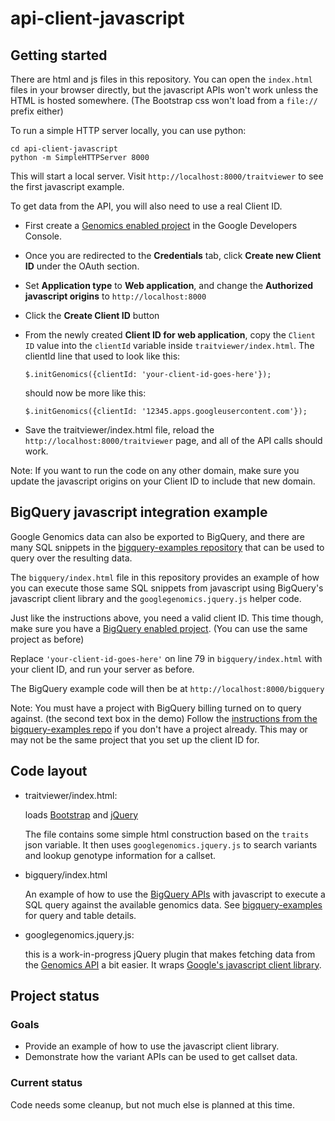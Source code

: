 api-client-javascript
=====================

## Getting started

There are html and js files in this repository.
You can open the `index.html` files in your browser directly, but the javascript APIs won't work unless
the HTML is hosted somewhere. (The Bootstrap css won't load from a `file://` prefix either)

To run a simple HTTP server locally, you can use python:
```
cd api-client-javascript
python -m SimpleHTTPServer 8000
```

This will start a local server. Visit `http://localhost:8000/traitviewer`
to see the first javascript example.

To get data from the API, you will also need to use a real Client ID.

* First create a [Genomics enabled project](https://console.developers.google.com/flows/enableapi?apiid=genomics)
  in the Google Developers Console.

* Once you are redirected to the **Credentials** tab, click **Create new Client ID** under
  the OAuth section.

* Set **Application type** to **Web application**, and change
  the **Authorized javascript origins** to `http://localhost:8000`

* Click the **Create Client ID** button

* From the newly created **Client ID for web application**, copy the `Client ID`
  value into the `clientId` variable inside `traitviewer/index.html`.
  The clientId line that used to look like this:

  `$.initGenomics({clientId: 'your-client-id-goes-here'});`

  should now be more like this:

  `$.initGenomics({clientId: '12345.apps.googleusercontent.com'});`

* Save the traitviewer/index.html file, reload the `http://localhost:8000/traitviewer` page, and
  all of the API calls should work.


Note: If you want to run the code on any other domain, make sure you update the
javascript origins on your Client ID to include that new domain.


## BigQuery javascript integration example

Google Genomics data can also be exported to BigQuery, and there are many SQL
snippets in the [bigquery-examples repository](https://github.com/googlegenomics/bigquery-examples)
that can be used to query over the resulting data.

The `bigquery/index.html` file in this repository provides an example of how you can
execute those same SQL snippets from javascript using BigQuery's javascript
client library and the `googlegenomics.jquery.js` helper code.

Just like the instructions above, you need a valid client ID. This time
though, make sure you have a [BigQuery enabled project](https://console.developers.google.com/flows/enableapi?apiid=bigquery). (You can use the same
project as before)

Replace `'your-client-id-goes-here'` on line 79 in `bigquery/index.html`
with your client ID, and run your server as before.

The BigQuery example code will then be at `http://localhost:8000/bigquery`

Note: You must have a project with BigQuery billing turned on to query against.
(the second text box in the demo) Follow the [instructions from the
bigquery-examples repo](https://github.com/googlegenomics/bigquery-examples#getting-started)
if you don't have a project already. This may or may not be the
same project that you set up the client ID for.


## Code layout

* traitviewer/index.html:

  loads [Bootstrap](getbootstrap.com) and [jQuery](http://jquery.com/)

  The file contains some simple html construction based on the `traits` json variable.
  It then uses `googlegenomics.jquery.js` to search variants and lookup
  genotype information for a callset.

* bigquery/index.html

  An example of how to use the [BigQuery APIs](https://developers.google.com/bigquery/docs/reference/v2/) 
  with javascript to execute a SQL query against the available genomics data. See 
  [bigquery-examples](https://github.com/googlegenomics/bigquery-examples) for query and table details.

* googlegenomics.jquery.js:

  this is a work-in-progress jQuery plugin that makes fetching data from the
  [Genomics API](http://developers.google.com/genomics) a bit easier. It wraps
  [Google's javascript client library](https://developers.google.com/api-client-library/javascript/).


## Project status

### Goals

* Provide an example of how to use the javascript client library.
* Demonstrate how the variant APIs can be used to get callset data.

### Current status

Code needs some cleanup, but not much else is planned at this time.
